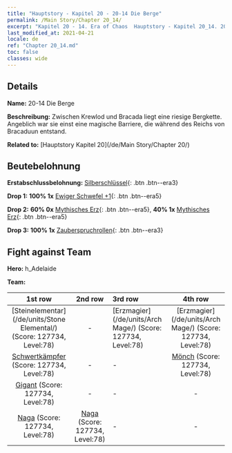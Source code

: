 ```yaml
---
title: "Hauptstory - Kapitel 20 - 20-14 Die Berge"
permalink: /Main Story/Chapter 20_14/
excerpt: "Kapitel 20 - 14. Era of Chaos  Hauptstory - Kapitel 20_14. 20-14 Die Berge"
last_modified_at: 2021-04-21
locale: de
ref: "Chapter 20_14.md"
toc: false
classes: wide
---
```


## Details

 **Name:** 20-14 Die Berge

 **Beschreibung:** Zwischen Krewlod und Bracada liegt eine riesige Bergkette. Angeblich war sie einst eine magische Barriere, die während des Reichs von Bracaduun entstand.

 **Related to:** [Hauptstory Kapitel 20](/de/Main Story/Chapter 20/)

## Beutebelohnung

 **Erstabschlussbelohnung:** [Silberschlüssel](/de/Items/con_693/){: .btn .btn--era3}

 **Drop 1:** **100% 1x** [Ewiger Schwefel +1](/de/Items/mat_71/){: .btn .btn--era5}

 **Drop 2:** **60% 0x** [Mythisches Erz](/de/Items/mat_61/){: .btn .btn--era5}, **40% 1x** [Mythisches Erz](/de/Items/mat_61/){: .btn .btn--era5}

 **Drop 3:** **100% 1x** [Zauberspruchrollen](/de/Items/con_694/){: .btn .btn--era3}


## Fight against Team
 **Hero:** h_Adelaide

 **Team:**


  | 1st row | 2nd row | 3rd row | 4th row |
  |:----:|:----:|:----|:----:|
  | [Steinelementar](/de/units/Stone Elemental/) (Score: 127734, Level:78)  | - | [Erzmagier](/de/units/Arch Mage/) (Score: 127734, Level:78)  | [Erzmagier](/de/units/Arch Mage/) (Score: 127734, Level:78)  |
  | [Schwertkämpfer](/de/units/Swordsman/) (Score: 127734, Level:78)  | - | - | [Mönch](/de/units/Monk/) (Score: 127734, Level:78)  |
  | [Gigant](/de/units/Giant/) (Score: 127734, Level:78)  | - | - | - |
  | [Naga](/de/units/Naga/) (Score: 127734, Level:78)  | [Naga](/de/units/Naga/) (Score: 127734, Level:78)  | - | - |



